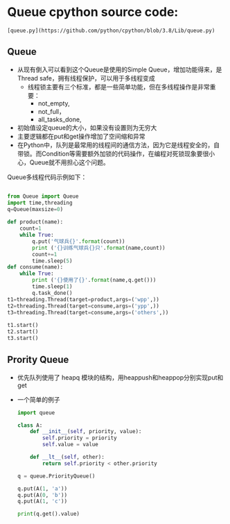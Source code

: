 # Queue cpython source code:
    [queue.py](https://github.com/python/cpython/blob/3.8/Lib/queue.py)

## Queue

* 从现有倒入可以看到这个Queue是使用的Simple Queue，增加功能得来，是Thread safe，拥有线程保护，可以用于多线程变成
  * 线程锁主要有三个标准，都是一些简单功能，但在多线程操作是非常重要：
    * not_empty,
    * not_full，
    * all_tasks_done,
* 初始值设定queue的大小，如果没有设置则为无穷大
* 主要逻辑都在put和get操作增加了空间缩和异常
* 在Python中，队列是最常用的线程间的通信方法，因为它是线程安全的，自带锁。而Condition等需要额外加锁的代码操作，在编程对死锁现象要很小心，Queue就不用担心这个问题。

Queue多线程代码示例如下：

``` Python

from Queue import Queue
import time,threading
q=Queue(maxsize=0)
 
def product(name):
    count=1
    while True:
        q.put('气球兵{}'.format(count))
        print ('{}训练气球兵{}只'.format(name,count))
        count+=1
        time.sleep(5)
def consume(name):
    while True:
        print ('{}使用了{}'.format(name,q.get()))
        time.sleep(1)
        q.task_done()
t1=threading.Thread(target=product,args=('wpp',))
t2=threading.Thread(target=consume,args=('ypp',))
t3=threading.Thread(target=consume,args=('others',))
 
t1.start()
t2.start()
t3.start()

```

## Prority Queue

* 优先队列使用了 heapq 模块的结构，用heappush和heappop分别实现put和get
* 一个简单的例子

    ```python
    import queue

    class A:
        def __init__(self, priority, value):
            self.priority = priority
            self.value = value

        def __lt__(self, other):
            return self.priority < other.priority

    q = queue.PriorityQueue()

    q.put(A(1, 'a'))
    q.put(A(0, 'b'))
    q.put(A(1, 'c'))

    print(q.get().value)
    ```
